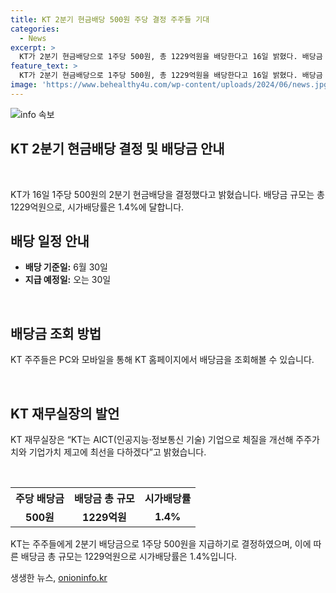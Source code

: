 ```yaml
---
title: KT 2분기 현금배당 500원 주당 결정 주주들 기대
categories:
  - News
excerpt: >
  KT가 2분기 현금배당으로 1주당 500원, 총 1229억원을 배당한다고 16일 밝혔다. 배당금 규모는 시가배당률 1.4%로, 기준일은 6월30일이며 지급 예정일은 30일이다. 주주는 KT 홈페이지를 통해 배당금을 조회할 수 있다. 장민 KT 재무실장은 KT는 AICT 기업으로 주주가치와 기업가치를 제고하기 위해 최선을 다하겠다고 말했다. (총 149자)
feature_text: >
  KT가 2분기 현금배당으로 1주당 500원, 총 1229억원을 배당한다고 16일 밝혔다. 배당금 규모는 시가배당률 1.4%로, 기준일은 6월30일이며 지급 예정일은 30일이다. 주주는 KT 홈페이지를 통해 배당금을 조회할 수 있다. 장민 KT 재무실장은 KT는 AICT 기업으로 주주가치와 기업가치를 제고하기 위해 최선을 다하겠다고 말했다. (총 149자)
image: 'https://www.behealthy4u.com/wp-content/uploads/2024/06/news.jpg'
---
```


<p><img src="https://www.behealthy4u.com/wp-content/uploads/2024/06/news.jpg" alt="info 속보" /></p>

<h2 data-ke-size="size26"><b>KT 2분기 현금배당 결정 및 배당금 안내</b></h2>

<p data-ke-size="size16">&nbsp;</p>

<p>KT가 16일 1주당 500원의 2분기 현금배당을 결정했다고 밝혔습니다. 배당금 규모는 총 1229억원으로, 시가배당률은 1.4%에 달합니다.</p>

<h2 data-ke-size="size24"><b>배당 일정 안내</b></h2>

<ul>
    <li><b>배당 기준일:</b> 6월 30일</li>
    <li><b>지급 예정일:</b> 오는 30일</li>
</ul>

<p data-ke-size="size16">&nbsp;</p>

<h2 data-ke-size="size24"><b>배당금 조회 방법</b></h2>

<p>KT 주주들은 PC와 모바일을 통해 KT 홈페이지에서 배당금을 조회해볼 수 있습니다.</p>

<p data-ke-size="size16">&nbsp;</p>

<h2 data-ke-size="size24"><b>KT 재무실장의 발언</b></h2>

<p>KT 재무실장은 “KT는 AICT(인공지능·정보통신 기술) 기업으로 체질을 개선해 주주가치와 기업가치 제고에 최선을 다하겠다”고 밝혔습니다.</p>

<p data-ke-size="size16">&nbsp;</p>

<table>
    <tr>
        <th>주당 배당금</th>
        <th>배당금 총 규모</th>
        <th>시가배당률</th>
    </tr>
    <tr>
        <td style="text-align: center; height: 17px;"><b>500원</b></td>
        <td style="text-align: center; height: 17px;"><b>1229억원</b></td>
        <td style="text-align: center; height: 17px;"><b>1.4%</b></td>
    </tr>
</table>

<p data-ke-size="size16">KT는 주주들에게 2분기 배당금으로 1주당 500원을 지급하기로 결정하였으며, 이에 따른 배당금 총 규모는 1229억원으로 시가배당률은 1.4%입니다.</p>
생생한 뉴스, <a href="https://onioninfo.kr" rel="dofollow">onioninfo.kr</a>


